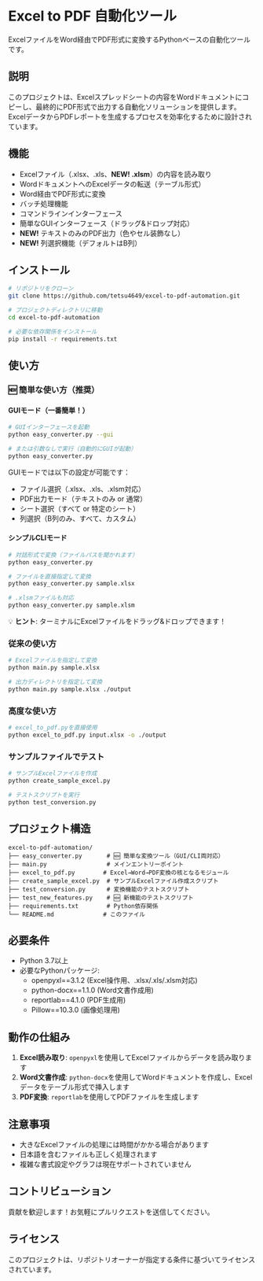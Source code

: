 # Excel to PDF 自動化ツール

ExcelファイルをWord経由でPDF形式に変換するPythonベースの自動化ツールです。

## 説明

このプロジェクトは、Excelスプレッドシートの内容をWordドキュメントにコピーし、最終的にPDF形式で出力する自動化ソリューションを提供します。ExcelデータからPDFレポートを生成するプロセスを効率化するために設計されています。

## 機能

- Excelファイル（.xlsx、.xls、**NEW! .xlsm**）の内容を読み取り
- WordドキュメントへのExcelデータの転送（テーブル形式）
- Word経由でPDF形式に変換
- バッチ処理機能
- コマンドラインインターフェース
- 簡単なGUIインターフェース（ドラッグ&ドロップ対応）
- **NEW!** テキストのみのPDF出力（色やセル装飾なし）
- **NEW!** 列選択機能（デフォルトはB列）

## インストール

```bash
# リポジトリをクローン
git clone https://github.com/tetsu4649/excel-to-pdf-automation.git

# プロジェクトディレクトリに移動
cd excel-to-pdf-automation

# 必要な依存関係をインストール
pip install -r requirements.txt
```

## 使い方

### 🆕 簡単な使い方（推奨）

#### GUIモード（一番簡単！）
```bash
# GUIインターフェースを起動
python easy_converter.py --gui

# または引数なしで実行（自動的にGUIが起動）
python easy_converter.py
```

GUIモードでは以下の設定が可能です：
- ファイル選択（.xlsx、.xls、.xlsm対応）
- PDF出力モード（テキストのみ or 通常）
- シート選択（すべて or 特定のシート）
- 列選択（B列のみ、すべて、カスタム）

#### シンプルCLIモード
```bash
# 対話形式で変換（ファイルパスを聞かれます）
python easy_converter.py

# ファイルを直接指定して変換
python easy_converter.py sample.xlsx

# .xlsmファイルも対応
python easy_converter.py sample.xlsm
```

💡 **ヒント**: ターミナルにExcelファイルをドラッグ&ドロップできます！

### 従来の使い方

```bash
# Excelファイルを指定して変換
python main.py sample.xlsx

# 出力ディレクトリを指定して変換
python main.py sample.xlsx ./output
```

### 高度な使い方

```bash
# excel_to_pdf.pyを直接使用
python excel_to_pdf.py input.xlsx -o ./output
```

### サンプルファイルでテスト

```bash
# サンプルExcelファイルを作成
python create_sample_excel.py

# テストスクリプトを実行
python test_conversion.py
```

## プロジェクト構造

```
excel-to-pdf-automation/
├── easy_converter.py       # 🆕 簡単な変換ツール（GUI/CLI両対応）
├── main.py                 # メインエントリーポイント
├── excel_to_pdf.py        # Excel→Word→PDF変換の核となるモジュール
├── create_sample_excel.py  # サンプルExcelファイル作成スクリプト
├── test_conversion.py      # 変換機能のテストスクリプト
├── test_new_features.py    # 🆕 新機能のテストスクリプト
├── requirements.txt        # Python依存関係
└── README.md              # このファイル
```

## 必要条件

- Python 3.7以上
- 必要なPythonパッケージ:
  - openpyxl==3.1.2 (Excel操作用、.xlsx/.xls/.xlsm対応)
  - python-docx==1.1.0 (Word文書作成用)
  - reportlab==4.1.0 (PDF生成用)
  - Pillow==10.3.0 (画像処理用)

## 動作の仕組み

1. **Excel読み取り**: `openpyxl`を使用してExcelファイルからデータを読み取ります
2. **Word文書作成**: `python-docx`を使用してWordドキュメントを作成し、Excelデータをテーブル形式で挿入します
3. **PDF変換**: `reportlab`を使用してPDFファイルを生成します

## 注意事項

- 大きなExcelファイルの処理には時間がかかる場合があります
- 日本語を含むファイルも正しく処理されます
- 複雑な書式設定やグラフは現在サポートされていません

## コントリビューション

貢献を歓迎します！お気軽にプルリクエストを送信してください。

## ライセンス

このプロジェクトは、リポジトリオーナーが指定する条件に基づいてライセンスされています。